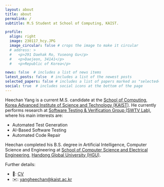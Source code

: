 ```yaml
---
layout: about
title: about
permalink: /
subtitle: M.S Student at School of Computing, KAIST.

profile:
  align: right
  image: 230117_hcy.JPG
  image_circular: false # crops the image to make it circular
  # address: >
  #   <p>291 Daehak Ro, Yuseong Gu</p>
  #   <p>Daejeon, 34141</p>
  #   <p>Republic of Korea</p>

news: false  # includes a list of news items
latest_posts: false  # includes a list of the newest posts
selected_papers: false # includes a list of papers marked as "selected={true}"
social: true  # includes social icons at the bottom of the page
---
```


Heechan Yang is a current M.S. candidate at the <a href="https://cs.kaist.ac.kr/">School of Computing</a>, <a href="https://kaist.ac.kr/kr/">Korea Advanced Institute of Science and Technology (KAIST)</a>. He currently performs research at <a href="https://swtv.kaist.ac.kr/">Software Testing & Verification Group (SWTV Lab)</a>, where his main interests are:
* Automated Test Generation
* AI-Based Software Testing
* Automated Code Repair

Heechan completed his B.S. degree in Artificial Intelligence, Computer Science and Engineering at <a href="https://csee.handong.edu/">School of Computer Science and Electrical Engineering</a>, <a href="https://www.handong.edu/kor/">Handong Global University (HGU)</a>.

Further details:
* 🔗: <a href="https://yheechan.github.io/cv/">CV</a>
* ✉️: [yangheechan@kaist.ac.kr](mailto:yangheechan@kaist.ac.kr)